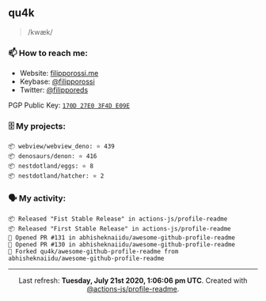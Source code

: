 ## qu4k

> /kwæk/

### 📫 How to reach me:

- Website: [filipporossi.me](https://filipporossi.me/)
- Keybase: [@filipporossi](https://keybase.io/filipporossi)
- Twitter: [@filipporeds](https://keybase.io/filipporeds)

PGP Public Key: [`170D 27E0 3F4D E09E`](https://keybase.io/filipporossi/pgp_keys.asc)

### 🗄 My projects:

```
📦 webview/webview_deno: ⭐️ 439
📦 denosaurs/denon: ⭐️ 416
📦 nestdotland/eggs: ⭐️ 8
📦 nestdotland/hatcher: ⭐️ 2
```

### 🗣 My activity:

```
📦 Released "Fist Stable Release" in actions-js/profile-readme
📦 Released "First Stable Release" in actions-js/profile-readme
💪 Opened PR #131 in abhisheknaiidu/awesome-github-profile-readme
💪 Opened PR #130 in abhisheknaiidu/awesome-github-profile-readme
🍴 Forked qu4k/awesome-github-profile-readme from abhisheknaiidu/awesome-github-profile-readme
```

------------
<p align="center">Last refresh: <b>Tuesday, July 21st 2020, 1:06:06 pm UTC</b>. Created with <a href=https://github.com/marketplace/actions/profile-readme>@actions-js/profile-readme</a>.</p>